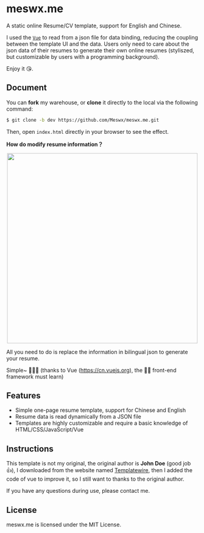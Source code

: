 # meswx.me

A static online Resume/CV template, support for English and Chinese.

I used the [`Vue`](https://cn.vuejs.org) to read from a json file for data binding, reducing the coupling between the template UI and the data. Users only need to care about the json data of their resumes to generate their own online resumes (styliszed, but customizable by users with a programming background).

Enjoy it 😘.

## Document

You can **fork** my warehouse, or **clone** it directly to the local via the following command:

```sh
$ git clone -b dev https://github.com/Meswx/meswx.me.git
```

Then, open `index.html` directly in your browser to see the effect.

**How do modify resume information？**

<div align=center><img src="http://ww4.sinaimg.cn/large/006tNc79gy1g61br1nxvxj315e0u0tbr.jpg" width="500"/></div>

All you need to do is replace the information in bilingual json to generate your resume.

Simple~ 👨🏻‍💻 (thanks to Vue (https://cn.vuejs.org), the 🐂🍺 front-end framework must learn)

## Features

* Simple one-page resume template, support for  Chinese and English
* Resume data is read dynamically from a JSON file
* Templates are highly customizable and require a basic knowledge of HTML/CSS/JavaScript/Vue

## Instructions

This template is not my original, the original author is **John Doe** (good job 👍), I downloaded from the website named [Templatewire](http://www.templatewire.com), then I added the code of vue to improve it, so I still want to thanks to the original author.

If you have any questions during use, please contact me.

## License

meswx.me is licensed under the MIT License.
